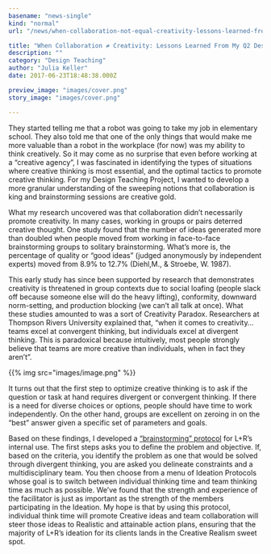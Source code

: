 ```yaml
---
basename: "news-single"
kind: "normal"
url: "/news/when-collaboration-not-equal-creativity-lessons-learned-from-my-q2-design-teaching-activity.html"

title: "When Collaboration ≠ Creativity: Lessons Learned From My Q2 Design Teaching Activity"
description: ""
category: "Design Teaching"
author: "Julia Keller"
date: 2017-06-23T18:48:38.000Z

preview_image: "images/cover.png"
story_image: "images/cover.png"

---
```


They started telling me that a robot was going to take my job in elementary school. They also told me that one of the only things that would make me more valuable than a robot in the workplace (for now) was my ability to think creatively. So it may come as no surprise that even before working at a “creative agency”, I was fascinated in  identifying the types of situations where creative thinking is most essential, and the optimal tactics to promote creative thinking. For my Design Teaching Project, I wanted to develop a more granular understanding of the sweeping notions that collaboration is king and brainstorming sessions are creative gold.

What my research uncovered was that collaboration didn’t necessarily promote creativity. In many cases, working in groups or pairs deterred creative thought. One study found that the number of ideas generated more than doubled when people moved from working in face-to-face brainstorming groups to solitary brainstorming. What’s more is, the percentage of quality or “good ideas” (judged anonymously by independent experts) moved from 8.9% to 12.7% (Diehl,M., & Stroebe, W. 1987).

This early study has since been supported by research that demonstrates creativity is threatened in group contexts due to social loafing (people slack off because someone else will do the heavy lifting), conformity, downward norm-setting, and production blocking (we can’t all talk at once). What these studies amounted to was a sort of Creativity Paradox. Researchers at Thompson Rivers University explained that, “when it comes to creativity…teams excel at convergent thinking, but individuals excel at divergent thinking. This is paradoxical because intuitively, most people strongly believe that teams are more creative than individuals, when in fact they aren’t”. 

{{% img src="images/image.png" %}}

It turns out that the first step to optimize creative thinking is to ask if the question or task at hand requires divergent or convergent thinking. If there is a need for diverse choices or options, people should have time to work independently. On the other hand, groups are excellent on zeroing in on the “best” answer given a specific set of parameters and goals.

Based on these findings, I developed a [“brainstorming” protocol](https://drive.google.com/drive/u/1/folders/0Bx3BrNf3p5y9bGtuVTNpSnRRdDg) for L+R’s internal use. The first steps asks you to define the problem and objective. If, based on the criteria, you identify the problem as one that would be solved through divergent thinking, you are asked you delineate constraints and a multidisciplinary team. You then choose from a menu of Ideation Protocols whose goal is to switch between individual thinking time and team thinking time as much as possible. We’ve found that the strength and experience of the facilitator is just as important as the strength of the members participating in the Ideation. My hope is that by using this protocol, individual think time will promote Creative ideas and team collaboration will steer those ideas to Realistic and attainable action plans, ensuring that the majority of L+R’s ideation for its clients lands in the Creative Realism sweet spot.
